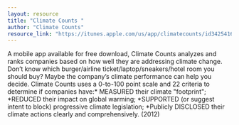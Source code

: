 ```yaml
---
layout: resource
title: "Climate Counts "
author: "Climate Counts"
resource_link: "https://itunes.apple.com/us/app/climatecounts/id342541675?mt=8"
---
```


A mobile app available for free download, Climate Counts analyzes and ranks companies based on how well they are addressing climate change. Don’t know which burger/airline ticket/laptop/sneakers/hotel room you should buy? Maybe the company’s climate performance can help you decide. Climate Counts uses a 0-to-100 point scale and 22 criteria to determine if companies have:* MEASURED their climate "footprint"; *REDUCED their impact on global warming; *SUPPORTED (or suggest intent to block) progressive climate legislation; *Publicly DISCLOSED their climate actions clearly and comprehensively. (2012)
